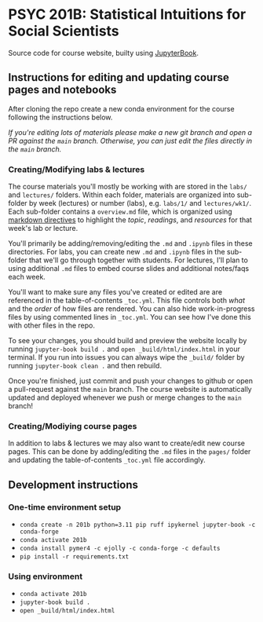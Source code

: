 # PSYC 201B: Statistical Intuitions for Social Scientists

Source code for course website, builty using [JupyterBook](https://jupyterbook.org/en/stable/).

## Instructions for editing and updating course pages and notebooks

After cloning the repo create a new conda environment for the course following the instructions below.

*If you're editing lots of materials please make a new git branch and open a PR against the `main` branch. Otherwise, you can just edit the files directly in the `main` branch.*

### Creating/Modifying labs & lectures

The course materials you'll mostly be working with are stored in the `labs/` and `lectures/` folders. Within each folder, materials are organized into sub-folder by week (lectures) or number (labs), e.g. `labs/1/` and `lectures/wk1/`. Each sub-folder contains a `overview.md` file, which is organized using [markdown directives](https://jupyterbook.org/en/stable/content/myst.html) to highlight the *topic*, *readings*, and *resources* for that week's lab or lecture.

You'll primarily be adding/removing/editing the `.md` and `.ipynb` files in these directories. For labs, you can create new `.md` and `.ipynb` files in the sub-folder that we'll go through together with students. For lectures, I'll plan to using additional `.md` files to embed course slides and additional notes/faqs each week. 

You'll want to make sure any files you've created or edited are are referenced in the table-of-contents `_toc.yml`. This file controls both *what* and the *order* of how files are rendered. You can also hide work-in-progress files by using commented lines in `_toc.yml`. You can see how I've done this with other files in the repo.

To see your changes, you should build and preview the website locally by running `jupyter-book build .` and `open _build/html/index.html` in your terminal. If you run into issues you can always wipe the `_build/` folder by running `jupyter-book clean .` and then rebuild.

Once you're finished, just commit and push your changes to github or open a pull-request against the `main` branch. The course website is automatically updated and deployed whenever we push or merge changes to the `main` branch!

### Creating/Modiying course pages

In addition to labs & lectures we may also want to create/edit new course pages. This can be done by adding/editing the `.md` files in the `pages/` folder and updating the table-of-contents `_toc.yml` file accordingly. 

## Development instructions

### One-time environment setup
- `conda create -n 201b python=3.11 pip ruff ipykernel jupyter-book -c conda-forge`
- `conda activate 201b`
- `conda install pymer4 -c ejolly -c conda-forge -c defaults`
- `pip install -r requirements.txt`

### Using environment
- `conda activate 201b`
- `jupyter-book build .`
- `open _build/html/index.html`
